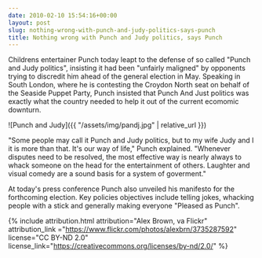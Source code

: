 ```yaml
---
date: 2010-02-10 15:54:16+00:00
layout: post
slug: nothing-wrong-with-punch-and-judy-politics-says-punch
title: Nothing wrong with Punch and Judy politics, says Punch
---
```


Childrens entertainer Punch today leapt to the defense of so called "Punch and Judy politics", insisting it had been "unfairly maligned" by opponents trying to discredit him ahead of the general election in May. Speaking in South London, where he is contesting the Croydon North seat on behalf of the Seaside Puppet Party, Punch insisted that Punch And Just politics was exactly what the country needed to help it out of the current ecomomic downturn.

![Punch and Judy]({{ "/assets/img/pandj.jpg" | relative_url }})

<!--more-->

"Some people may call it Punch and Judy politics, but to my wife Judy and I it is more than that. It's our way of life,"  Punch explained. "Whenever disputes need to be resolved, the most effective way is nearly always to whack someone on the head for the entertainment of others. Laughter and visual comedy are a sound basis for a system of goverment."

At today's press conference Punch also unveiled his manifesto for the forthcoming election. Key policies objectives include telling jokes, whacking people with a stick and generally making everyone "Pleased as Punch".

{% include attribution.html 
	attribution="Alex Brown, va Flickr" 
	attribution_link ="https://www.flickr.com/photos/alexbrn/3735287592"
	license="CC BY-ND 2.0" 
	license_link="https://creativecommons.org/licenses/by-nd/2.0/" %}